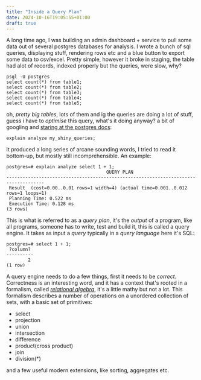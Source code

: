 ```yaml
---
title: "Inside a Query Plan"
date: 2024-10-16T19:05:55+01:00
draft: true
---
```


A long time ago, I was building an admin dashboard + service to pull some data out of several postgres databases for analysis.
I wrote a bunch of sql queries, displaying stuff, rendering rows etc and a blue button to export some data to csv/excel. Pretty simple, however it broke in staging, the table had alot of records, indexed properly but the queries, were slow, why?

```
psql -U postgres
select count(*) from table1;
select count(*) from table2;
select count(*) from table3;
select count(*) from table4;
select count(*) from table5;
```

oh, _pretty big tables_, lots of them and ig the queries are doing a lot of stuff, guess i have to _optimise_ this query, what's it doing anyway? a bit of googling and [staring at the postgres docs](https://www.postgresql.org/docs/current/using-explain.html):

```
explain analyze my_shiny_queries;
```

It produced a long series of arcane sounding words, I tried to read it bottom-up, but mostly still incomprehensible. An example:
```
postgres=# explain analyze select 1 + 1;
                                     QUERY PLAN                                     
------------------------------------------------------------------------------------
 Result  (cost=0.00..0.01 rows=1 width=4) (actual time=0.001..0.012 rows=1 loops=1)
 Planning Time: 0.522 ms
 Execution Time: 0.128 ms
(3 rows)
```

This is what is referred to as a _query plan_, it's the _output_ of a program, like all programs, someone has to write, test and build it, this is called a query engine. It takes as input a _query_ typically in a _query language_ here it's SQL:
```
postgres=# select 1 + 1;
 ?column? 
----------
        2
(1 row)
```

A query engine needs to do a few things, first it needs to be _correct_. Correctness is an interesting word, and it has a context that's rooted in a formalism, called [_relational algebra_](https://en.wikipedia.org/wiki/Relational_algebra), it's a little mathy but not a lot. This formalism describes a number of operations on a unordered collection of sets, with a basic set of primitives:

- select
- projection
- union
- intersection
- difference
- product(cross product)
- join
- division(*)

and a few useful modern extensions, like sorting, aggregates etc.

